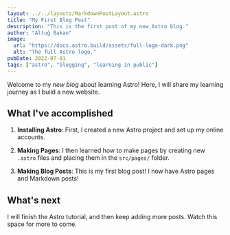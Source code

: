 ```yaml
---
layout: ../../layouts/MarkdownPostLayout.astro
title: "My First Blog Post"
description: "This is the first post of my new Astro blog."
author: "Altuğ Bakan"
image:
  url: "https://docs.astro.build/assets/full-logo-dark.png"
  alt: "The full Astro logo."
pubDate: 2022-07-01
tags: ["astro", "blogging", "learning in public"]
---
```


Welcome to my _new blog_ about learning Astro! Here, I will share my learning journey as I build a new website.

## What I've accomplished

1. **Installing Astro**: First, I created a new Astro project and set up my online accounts.

2. **Making Pages**: I then learned how to make pages by creating new `.astro` files and placing them in the `src/pages/` folder.

3. **Making Blog Posts**: This is my first blog post! I now have Astro pages and Markdown posts!

## What's next

I will finish the Astro tutorial, and then keep adding more posts. Watch this space for more to come.
